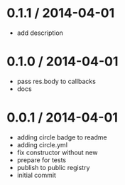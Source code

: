 
0.1.1 / 2014-04-01
==================

 * add description

0.1.0 / 2014-04-01
==================

 * pass res.body to callbacks
 * docs

0.0.1 / 2014-04-01
==================

 * adding circle badge to readme
 * adding circle.yml
 * fix constructor without new
 * prepare for tests
 * publish to public registry
 * initial commit
